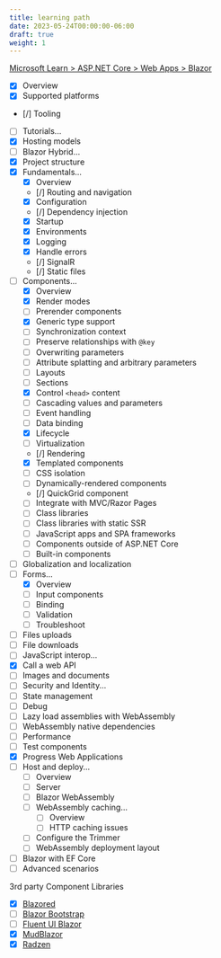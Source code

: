 ```yaml
---
title: learning path
date: 2023-05-24T00:00:00-06:00
draft: true
weight: 1
---
```


[Microsoft Learn > ASP.NET Core > Web Apps > Blazor](https://learn.microsoft.com/en-us/aspnet/core/blazor/?view=aspnetcore-9.0)
- [x] Overview
- [x] Supported platforms
- [/] Tooling
- [ ] Tutorials...
- [x] Hosting models
- [ ] Blazor Hybrid...
- [x] Project structure
- [x] Fundamentals...
  - [x] Overview
  - [/] Routing and navigation
  - [x] Configuration
  - [/] Dependency injection
  - [x] Startup
  - [x] Environments
  - [x] Logging
  - [x] Handle errors
  - [/] SignalR
  - [/] Static files
- [ ] Components...
  - [x] Overview
  - [x] Render modes
  - [ ] Prerender components
  - [x] Generic type support
  - [ ] Synchronization context
  - [ ] Preserve relationships with `@key`
  - [ ] Overwriting parameters
  - [ ] Attribute splatting and arbitrary parameters
  - [ ] Layouts
  - [ ] Sections
  - [x] Control `<head>` content
  - [ ] Cascading values and parameters
  - [ ] Event handling
  - [ ] Data binding
  - [x] Lifecycle
  - [ ] Virtualization
  - [/] Rendering
  - [x] Templated components
  - [ ] CSS isolation
  - [ ] Dynamically-rendered components
  - [/] QuickGrid component
  - [ ] Integrate with MVC/Razor Pages
  - [ ] Class libraries
  - [ ] Class libraries with static SSR
  - [ ] JavaScript apps and SPA frameworks
  - [ ] Components outside of ASP.NET Core
  - [ ] Built-in components
- [ ] Globalization and localization
- [ ] Forms...
  - [x] Overview
  - [ ] Input components
  - [ ] Binding
  - [ ] Validation
  - [ ] Troubleshoot
- [ ] Files uploads
- [ ] File downloads
- [ ] JavaScript interop...
- [X] Call a web API
- [ ] Images and documents
- [ ] Security and Identity...
- [ ] State management
- [ ] Debug
- [ ] Lazy load assemblies with WebAssembly
- [ ] WebAssembly native dependencies
- [ ] Performance
- [ ] Test components
- [x] Progress Web Applications
- [ ] Host and deploy...
  - [ ] Overview
  - [ ] Server
  - [ ] Blazor WebAssembly
  - [ ] WebAssembly caching...
    - [ ] Overview
    - [ ] HTTP caching issues
  - [ ] Configure the Trimmer
  - [ ] WebAssembly deployment layout
- [ ] Blazor with EF Core
- [ ] Advanced scenarios

3rd party Component Libraries
- [x] [Blazored](https://blazored.github.io/)
- [ ] [Blazor Bootstrap](https://getblazorbootstrap.com/)
- [ ] [Fluent UI Blazor](https://github.com/microsoft/fluentui-blazor)
- [x] [MudBlazor](https://www.mudblazor.com)
- [x] [Radzen](https://www.radzen.com/blazor-components/)
